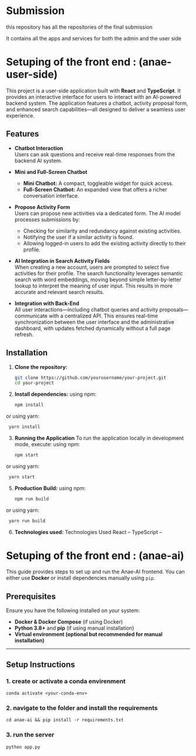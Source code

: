 # Submission
this repository has all the repositories of the final submission

It contains  all the apps and services for both the admin and the user side  

# Setuping of the front end : (anae-user-side)

This project is a user-side application built with **React** and **TypeScript**. It provides an interactive interface for users to interact with an AI-powered backend system. The application features a chatbot, activity proposal form, and enhanced search capabilities—all designed to deliver a seamless user experience.

## Features

- **Chatbot Interaction**  
  Users can ask questions and receive real-time responses from the backend AI system.

- **Mini and Full-Screen Chatbot**  
  - **Mini Chatbot:** A compact, toggleable widget for quick access.
  - **Full-Screen Chatbot:** An expanded view that offers a richer conversation interface.

- **Propose Activity Form**  
  Users can propose new activities via a dedicated form. The AI model processes submissions by:
  - Checking for similarity and redundancy against existing activities.
  - Notifying the user if a similar activity is found.
  - Allowing logged-in users to add the existing activity directly to their profile.

- **AI Integration in Search Activity Fields**  
  When creating a new account, users are prompted to select five activities for their profile. The search functionality leverages semantic search with word embeddings, moving beyond simple letter-by-letter lookup to interpret the meaning of user input. This results in more accurate and relevant search results.

- **Integration with Back-End**  
  All user interactions—including chatbot queries and activity proposals—communicate with a centralized API. This ensures real-time synchronization between the user interface and the administrative dashboard, with updates fetched dynamically without a full page refresh.

## Installation

1. **Clone the repository:**

   ```bash
   git clone https://github.com/yourusername/your-project.git
   cd your-project

2. **Install dependencies:**
  using npm:
   ```bash
   npm install

  or using yarn: 
  ```bash
   yarn install
  ```
3. **Running the Application**
   To run the application locally in development mode, execute:
   using npm:
   ```bash
   npm start

  or using yarn: 
  ```bash
   yarn start
  ```

5. **Production Build:**
 using npm:
   ```bash
   npm run build

  or using yarn: 
  ```bash
   yarn run build
  ```

6. **Technologies used:**
Technologies Used
React – 
TypeScript – 
# Setuping of the front end : (anae-ai)

This guide provides steps to set up and run the Anae-AI frontend. You can either use **Docker** or install dependencies manually using `pip`.

## Prerequisites

Ensure you have the following installed on your system:

- **Docker & Docker Compose** (if using Docker)
- **Python 3.8+** and **pip** (if using manual installation)
- **Virtual environment (optional but recommended for manual installation)**

---

## Setup Instructions

### 1. create or activate a conda envirenment 

```
conda activate <your-conda-env>
```

### 2. navigate to the folder and install the requirements 

```
cd anae-ai && pip install -r requirements.txt
```

### 3. run the server
```
python app.py
```


  
  




